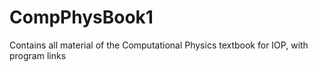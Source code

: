 # CompPhysBook1
Contains all material of the Computational Physics textbook for IOP, with program links
